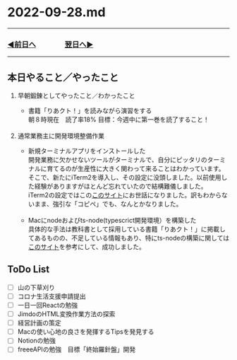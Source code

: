 # 2022-09-28.md
  
---

### [◀️前日へ](https://github.com/yuasys/chatty-journal/blob/main/2022/09/2022-09-27.md)&emsp;&emsp;&emsp;&emsp;[翌日へ▶️](https://github.com/yuasys/chatty-journal/blob/main/2022/09/2022-09-29.md)

---

## 本日やること／やったこと

<ol>
<li>早朝鍛錬としてやったこと／わかったこと</li>
<ul>
<li>書籍「りあクト！」を読みながら演習をする</li>
    朝８時現在　読了率18% 目標：今週中に第一巻を読了すること！
</ul>
 <br><li>通常業務主に開発環境整備作業</li>
<ul>
<li>新規ターミナルアプリをインストールした</li>
    開発業務に欠かせないツールがターミナルで、自分にピッタリのターミナルに育てるのが生産性に大きく関わって来ることはわかっています。
    そこで、新たにiTerm2を導入し、その設定に没頭しました。以前使用した経験がありますがほとんど忘れていたので結構難儀しました。
    <br>iTerm2の設定ではこの<a href="https://www.membersedge.co.jp/blog/how-to-customize-cli/">このサイト</a>にお世話になりました。訳もわからないまま、強引な「コピペ」でも、なんとかなりました。<br>
    <br><li>Macにnodeおよびts-node(typescrict開発環境）を構築した</li>
    具体的な手法は教科書として採用している書籍「りあクト！」に掲載してあるものの、不足している情報もあり、特にts-nodeの構築に関しては<a href="https://www.engilaboo.com/build-environment-of-typescript/">このサイト</a>を参考にして、成功しました。

</ul>

</ol>

## ToDo List

- [ ] 山の下草刈り
- [ ] コロナ生活支援申請提出
- [ ] 一日一回Reactの勉強
- [ ] JimdoのHTML変換作業方法の探索
- [ ] 経営計画の策定
- [ ] Macの使い心地の良さを発揮するTipsを発見する
- [ ] Notionの勉強
- [ ] freeeAPIの勉強　目標「終始羅針盤」開発
